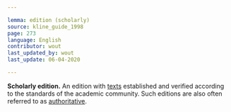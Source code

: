 ```yaml
---

lemma: edition (scholarly)
source: kline_guide_1998
page: 273
language: English
contributor: wout
last_updated_by: wout
last_update: 06-04-2020

---
```


**Scholarly edition.** An edition with [texts](text.html) established and verified according to the standards of the academic community. Such editions are also often referred to as [authoritative](authoritative.html).
